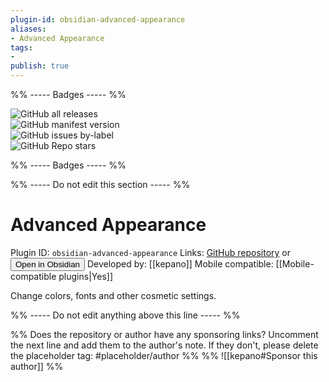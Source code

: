 ```yaml
---
plugin-id: obsidian-advanced-appearance
aliases:
- Advanced Appearance
tags: 
- 
publish: true
---
```


%% ----- Badges ----- %%

![GitHub all releases](https://img.shields.io/github/downloads/kepano/obsidian-advanced-appearance/total?color=573E7A&logo=github&style=for-the-badge)   
![GitHub manifest version](https://img.shields.io/github/manifest-json/v/kepano/obsidian-advanced-appearance?color=573E7A&logo=github&style=for-the-badge)   
![GitHub issues by-label](https://img.shields.io/github/issues/kepano/obsidian-advanced-appearance/help%20wanted?color=573E7A&logo=github&style=for-the-badge)   
![GitHub Repo stars](https://img.shields.io/github/stars/kepano/obsidian-advanced-appearance?color=573E7A&logo=github&style=for-the-badge)

%% ----- Badges ----- %%

%% ----- Do not edit this section ----- %%

# Advanced Appearance

Plugin ID: `obsidian-advanced-appearance`
Links: [GitHub repository](https://github.com/kepano/obsidian-advanced-appearance) or [<button id=HH>Open in Obsidian</button>](obsidian://goto-plugin?id=obsidian-advanced-appearance)
Developed by: [[kepano]]
Mobile compatible: [[Mobile-compatible plugins|Yes]]

Change colors, fonts and other cosmetic settings.

%% ----- Do not edit anything above this line ----- %% 

%% Does the repository or author have any sponsoring links? Uncomment the next line and add them to the author's note. If they don't, please delete the placeholder tag: #placeholder/author %%
%% ![[kepano#Sponsor this author]] %%
